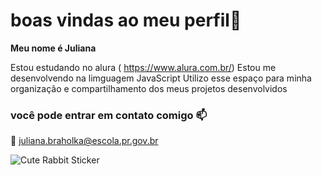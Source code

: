# boas vindas ao meu perfil💙

**Meu nome é Juliana**

Estou estudando no alura ( https://www.alura.com.br/)
Estou me desenvolvendo na limguagem JavaScript
Utilizo esse espaço para minha organização e compartilhamento dos meus projetos desenvolvidos 
### você pode entrar em contato comigo 📫

🔴 juliana.braholka@escola.pr.gov.br


![Cute Rabbit Sticker](https://tenor.com/pt-BR/view/cute-rabbit-white-pleasant-love-gif-8660288159396417010)
